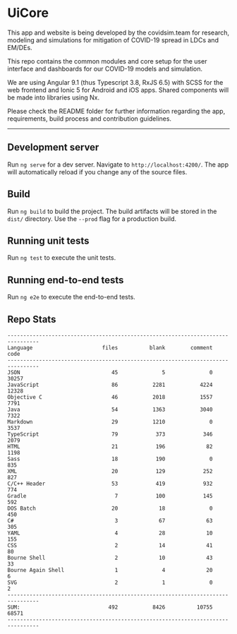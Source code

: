 # UiCore

This app and website is being developed by the covidsim.team for research, modeling and simulations for mitigation of COVID-19 spread in LDCs and EM/DEs.

This repo contains the common modules and core setup for the user interface and dashboards for our COVID-19 models and simulation.

We are using Angular 9.1 (thus Typescript 3.8, RxJS 6.5) with SCSS for the web frontend and Ionic 5 for Android and iOS apps. Shared components will be made into libraries using Nx.

Please check the README folder for further information regarding the app, requirements, build process and contribution guidelines.

__________________________________________________

## Development server

Run `ng serve` for a dev server. Navigate to `http://localhost:4200/`. The app will automatically reload if you change any of the source files.


## Build

Run `ng build` to build the project. The build artifacts will be stored in the `dist/` directory. Use the `--prod` flag for a production build.

## Running unit tests

Run `ng test` to execute the unit tests.

## Running end-to-end tests

Run `ng e2e` to execute the end-to-end tests.



## Repo Stats
```
--------------------------------------------------------------------------------
Language                      files          blank        comment           code
--------------------------------------------------------------------------------
JSON                             45              5              0          30257
JavaScript                       86           2281           4224          12328
Objective C                      46           2018           1557           7791
Java                             54           1363           3040           7322
Markdown                         29           1210              0           3537
TypeScript                       79            373            346           2079
HTML                             21            196             82           1198
Sass                             18            190              0            835
XML                              20            129            252            827
C/C++ Header                     53            419            932            774
Gradle                            7            100            145            592
DOS Batch                        20             18              0            450
C#                                3             67             63            305
YAML                              4             28             10            155
CSS                               2             14             41             80
Bourne Shell                      2             10             43             33
Bourne Again Shell                1              4             20              6
SVG                               2              1              0              2
--------------------------------------------------------------------------------
SUM:                            492           8426          10755          68571
--------------------------------------------------------------------------------
```